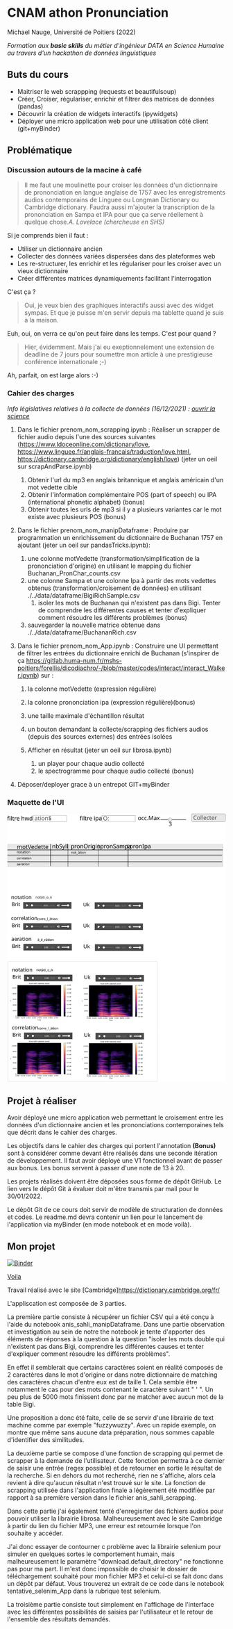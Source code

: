 # CNAM athon Pronunciation
Michael Nauge, Université de Poitiers (2022)

*Formation aux **basic skills** du métier d'ingénieur DATA en Science Humaine au travers d'un hackathon de données linguistiques*


## Buts du cours

* Maitriser le web scrappping (requests et beautifulsoup)
* Créer, Croiser, régulariser, enrichir et filtrer des matrices de données (pandas)
* Découvrir la création de widgets interactifs (ipywidgets)
* Déployer une micro application web pour une utilisation côté client (git+myBinder)


## Problématique 

### Discussion autours de la macine à café

> Il me faut une moulinette pour croiser les données d'un dictionnaire de prononciation en langue anglaise de 1757 avec les enregistrements audios contemporains de Linguee ou Longman Dictionary ou Cambridge dictionary. Faudra aussi m'ajouter la transcription de la prononciation en Sampa et IPA pour que ça serve réellement à quelque chose.*A. Lovelace (chercheuse en SHS)* 


Si je comprends bien il faut :
* Utiliser un dictionnaire ancien
* Collecter des données variées dispersées dans des plateformes web
* Les re-structurer, les enrichir et les régulariser pour les croiser avec un vieux dictionnaire
* Créer différentes matrices dynamiquements facilitant l'interrogation

C'est ça ?

> Oui, je veux bien des graphiques interactifs aussi avec des widget sympas. Et que je puisse m'en servir depuis ma tablette quand je suis à la maison.

Euh, oui, on verra ce qu'on peut faire dans les temps. C'est pour quand ?

> Hier, évidemment. Mais j'ai eu exeptionnelement une extension de deadline de 7 jours pour soumettre mon article à une prestigieuse conférence internationale ;-)

Ah, parfait, on est large alors :-)


### Cahier des charges
*Info législatives relatives à la collecte de données (16/12/2021) : [ouvrir la science](https://www.ouvrirlascience.fr/la-fouille-de-textes-et-de-donnees-a-des-fins-de-recherche-une-pratique-confirmee-et-desormais-operationnelle-en-droit-francais/?utm_campaign=Data%20veille&utm_medium=email&utm_source=Revue%20newsletter)*

1. Dans le fichier prenom_nom_scrapping.ipynb : Réaliser un scrapper de fichier audio depuis l'une des sources suivantes (https://www.ldoceonline.com/dictionary/love, https://www.linguee.fr/anglais-francais/traduction/love.html, https://dictionary.cambridge.org/dictionary/english/love) (jeter un oeil sur scrapAndParse.ipynb)
    1. Obtenir l'url du mp3 en anglais britannique et anglais américain d'un mot vedette cible
    1. Obtenir l'information complémentaire POS (part of speech) ou IPA (international phonetic alphabet) (bonus)
    1. Obtenir toutes les urls de mp3 si il y a plusieurs variantes car le mot existe avec plusieurs POS (bonus)
    


1. Dans le fichier prenom_nom_manipDataframe : Produire par programmation un enrichissement du dictionnaire de Buchanan 1757 en ajoutant (jeter un oeil sur pandasTricks.ipynb): 
    1. une colonne motVedette (transformation/simplification de la prononciation d'origine) en utilisant le mapping du fichier Buchanan_PronChar_counts.csv 
    1. une colonne Sampa et une colonne Ipa à partir des mots vedettes obtenus (transformation/croisement de données) en utilisant ./../data/dataframe/BigiRichSample.csv
        1. isoler les mots de Buchanan qui n'existent pas dans Bigi. Tenter de comprendre les différentes causes et tenter d'expliquer comment résoudre les différents problèmes (bonus) 
    1. sauvegarder la nouvelle matrice obtenue dans ./../data/dataframe/BuchananRich.csv

1. Dans le fichier prenom_nom_App.ipynb : Construire une UI permettant de filtrer les entrées du dictionnaire enrichi de Buchanan (s'inspirer de ça https://gitlab.huma-num.fr/mshs-poitiers/forellis/dicodiachro/-/blob/master/codes/interact/interact_Walker.ipynb) sur :
    1. la colonne motVedette (expression régulière) 
    1. la colonne prononciation ipa (expression régulière)(bonus)
    1. une taille maximale d'échantillon résultat
    1. un bouton demandant la collecte/scrapping des fichiers audios (depuis des sources externes) des entrées isolées 

    1. Afficher en résultat (jeter un oeil sur librosa.ipynb)
        1. un player pour chaque audio collecté
        1. le spectrogramme pour chaque audio collecté (bonus)
        
1. Déposer/deployer grace à un entrepot GIT+myBinder 

### Maquette de l'UI
<img src="maquette.svg"> 


## Projet à réaliser 

Avoir déployé une micro application web permettant le croisement entre les données d'un dictionnaire ancien et les prononciations contemporaines tels que décrit dans le cahier des charges. 

Les objectifs dans le cahier des charges qui portent l'annotation **(Bonus)** sont à considérer comme devant être réalisés dans une seconde itération de développement. Il faut avoir déployé une V1 fonctionnel avant de passer aux bonus. Les bonus servent à passer d'une note de 13 à 20.


Les projets réalisés doivent être déposées sous forme de dépôt GitHub. Le lien vers le dépôt Git à évaluer doit m'être transmis par mail pour le 30/01/2022.

Le dépôt Git de ce cours doit servir de modèle de structuration de données et codes. Le readme.md devra contenir un lien pour le lancement de l'application via myBinder (en mode notebook et en mode voilà).

## Mon projet

[![Binder](https://mybinder.org/badge_logo.svg)](https://mybinder.org/v2/gh/anisshl/dicoCo.git/HEAD)

[Voila](https://mybinder.org/v2/gh/anisshl/dicoCo.git/HEAD?urlpath=%2Fvoila%2Frender%2Fnotebook%2Fanis_sahli_App.ipynb)

Travail réalisé avec le site [Cambridge]https://dictionary.cambridge.org/fr/

L'appliscation est composée de 3 parties.

La première partie consiste à récupérer un fichier CSV qui a été conçu à l'aide du notebook anis_sahli_manipDataframe. Dans une partie observation et investigation au sein de notre the notebook je tente d'apporter des éléments de réponses à la question à la question "isoler les mots double qui n'existent pas dans Bigi, comprendre les différentes causes et tenter d'expliquer comment résoudre les différents problèmes".

En effet il semblerait que certains caractères soient en réalité composés de 2 caractères dans le mot d'origine or dans notre dictionnaire de matching des caractères chacun d'entre eux est de taille 1. Cela semble être notamment le cas pour des mots contenant le caractère suivant " ' ".
Un peu plus de 5000 mots finissent donc par ne matcher avec aucun mot de la table Bigi.

Une proposition a donc été faite, celle de se servir d'une librairie de text machine comme par exemple "fuzzywuzzy". Avec un rapide exemple, on montre que même sans aucune data préparation, nous sommes capable d'identifier des similitudes.

La deuxième partie se compose d'une fonction de scrapping qui permet de scrapper à la demande de l'utilisateur.
Cette fonction permettra à ce dernier de saisir une entrée (regex possible) et de retourner en sortie le résultat de la recherche. Si en dehors du mot recherché, rien ne s'affiche, alors cela revient à dire qu'aucun résultat n'est trouvé sur le site. La fonction de scrapping utilisée dans l'application finale a légèrement été modifiée par rapport à sa première version dans le fichier anis_sahli_scrapping.

Dans cette partie j'ai également tenté d'enregisrter des fichiers audios pour pouvoir utiliser la librairie librosa. Malheureusement avec le site Cambridge à partir du lien du fichier MP3, une erreur est retournée lorsque l'on souhaite y accéder.

J'ai donc essayer de contourner c problème avec la librairie selenium pour simuler en quelques sortes le comportement humain, mais malheureusement le paramètre "download.default_directory" ne fonctionne pas pour ma part. Il m'est donc impossible de choisir le dossier de téléchargement souhaité pour mon fichier MP3 et celui-ci se fait donc dans un dépôt par défaut. Vous trouverez un extrait de ce code dans le notebook tentative_selenim_App dans la rubrique test selenium.

La troisième partie consiste tout simplement en l'affichage de l'interface avec les différentes possibilités de saisies par l'utilisateur et le retour de l'ensemble des résultats demandés.











